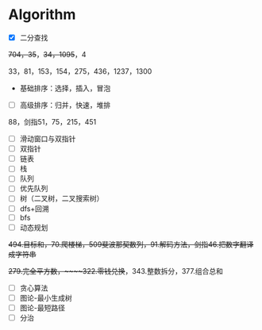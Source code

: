 # Algorithm

- [x] 二分查找

~~704，35~~，~~34，1095~~，4

33，81，153，154，275，436，1237，1300

- 基础排序：选择，插入，冒泡

- [ ] 高级排序：归并，快速，堆排

88，剑指51，75，215，451

- [ ] 滑动窗口与双指针
- [ ] 双指针
- [ ] 链表
- [ ] 栈
- [ ] 队列
- [ ] 优先队列
- [ ] 树（二叉树，二叉搜索树）
- [ ] dfs+回溯
- [ ] bfs
- [ ] 动态规划

~~494.目标和，70.爬楼梯，509斐波那契数列，~~~~91.解码方法，~~~~剑指46.把数字翻译成字符串~~

~~279.完全平方数，~~~~322.零钱兑换~~，343.整数拆分，377.组合总和

- [ ] 贪心算法
- [ ] 图论-最小生成树
- [ ] 图论-最短路径
- [ ] 分治